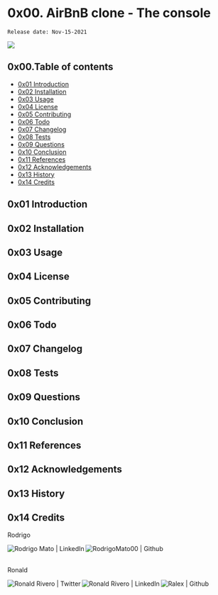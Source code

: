 # 0x00. AirBnB clone - The console 
`Release date: Nov-15-2021`
<!-- share on twitter -->
[![](https://img.shields.io/twitter/url?style=social&url=https%3A%2F%2Fgithub.com%2Fralexrivero%2FAirBnB_clone)](https://img.shields.io/twitter/url?style=social&url=https%3A%2F%2Fgithub.com%2Fralexrivero%2FAirBnB_clone)

## 0x00.Table of contents

* [0x01 Introduction](#0x01%20%Introduction)
* [0x02 Installation](#0x02%20%Installation)
* [0x03 Usage](#0x03%20%Usage)
* [0x04 License](#0x04%20%License)
* [0x05 Contributing](#0x05%20%Contributing)
* [0x06 Todo](#0x06%20%Todo)
* [0x07 Changelog](#0x07%20%Changelog)
* [0x08 Tests](#0x08%20%Tests)
* [0x09 Questions](#0x09%20%Questions)
* [0x10 Conclusion](#0x10%20%Conclusion)
* [0x11 References](#0x11%20%References)
* [0x12 Acknowledgements](#0x12%20%Acknowledgements)
* [0x13 History](#0x13%20%History)
* [0x14 Credits](#0x14%20%Credits)

## 0x01 Introduction

## 0x02 Installation

## 0x03 Usage

## 0x04 License

## 0x05 Contributing

## 0x06 Todo

## 0x07 Changelog

## 0x08 Tests

## 0x09 Questions

## 0x10 Conclusion

## 0x11 References

## 0x12 Acknowledgements

## 0x13 History

## 0x14 Credits

Rodrigo

<a href="https://www.linkedin.com/in/rodrigo-mato-pla/" target="_blank">  <img align="left" alt="Rodrigo Mato | LinkedIn" src="https://img.shields.io/badge/LinkedIn-blue?style=social&logo=linkedin" /> </a>

<a href="https://github.com/RodrigoMato00/" target="_blank">  <img align="left" src="https://img.shields.io/github/followers/RodrigoMato00?style=social" alt="RodrigoMato00 | Github"> </a>

<br/>
<br/>

Ronald

<a href="https://twitter.com/ralex_uy" target="_blank">  <img align="left" alt="Ronald Rivero | Twitter" src="https://img.shields.io/twitter/follow/ralex_uy?style=social" /> </a>

<a href="https://www.linkedin.com/in/ronald-rivero/" target="_blank">  <img align="left" alt="Ronald Rivero | LinkedIn" src="https://img.shields.io/badge/LinkedIn-blue?style=social&logo=linkedin" /> </a>

<a href="https://github.com/ralexrivero/" target="_blank">  <img align="left" src="https://img.shields.io/github/followers/ralexrivero?style=social" alt="Ralex | Github"> </a>

<br/>